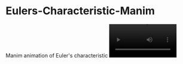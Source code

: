 # Eulers-Characteristic-Manim
Manim animation of Euler's characteristic
<video src='(https://file.io/12PgLZvxFBMH)https://file.io/12PgLZvxFBMH' width=180/>

